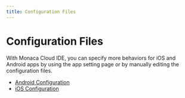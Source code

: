 ```yaml
---
title: Configuration Files
---
```


# Configuration Files

With Monaca Cloud IDE, you can specify more behaviors for iOS and
Android apps by using the app setting page or by manually editing the
configuration files.

- [Android Configuration](android_configuration)
- [iOS Configuration](ios_configuration)
